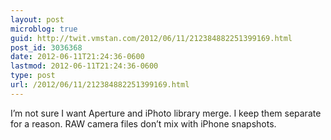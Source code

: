 ```yaml
---
layout: post
microblog: true
guid: http://twit.vmstan.com/2012/06/11/212384882251399169.html
post_id: 3036368
date: 2012-06-11T21:24:36-0600
lastmod: 2012-06-11T21:24:36-0600
type: post
url: /2012/06/11/212384882251399169.html
---
```

I’m not sure I want Aperture and iPhoto library merge. I keep them separate for a reason. RAW camera files don’t mix with iPhone snapshots.
